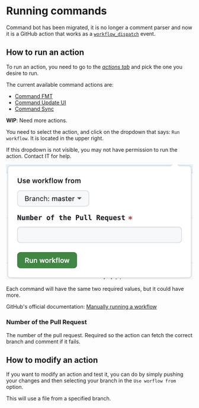 # Running commands

Command bot has been migrated, it is no longer a comment parser and now it is a GitHub action that works as a [`workflow_dispatch`](https://docs.github.com/en/actions/using-workflows/events-that-trigger-workflows#workflow_dispatch) event.

## How to run an action

To run an action, you need to go to the [_actions tab_](https://github.com/paritytech/polkadot-sdk/actions) and pick the one you desire to run.

The current available command actions are:

- [Command FMT](https://github.com/paritytech/polkadot-sdk/actions/workflows/command-fmt.yml)
- [Command Update UI](https://github.com/paritytech/polkadot-sdk/actions/workflows/command-update-ui.yml)
- [Command Sync](https://github.com/paritytech/polkadot-sdk/actions/workflows/command-sync.yml)

**WIP**: Need more actions.

You need to select the action, and click on the dropdown that says: `Run workflow`. It is located in the upper right.

If this dropdown is not visible, you may not have permission to run the action. Contact IT for help.

![command screenshot](command-screnshot.png)

Each command will have the same two required values, but it could have more.

GitHub's official documentation: [Manually running a workflow](https://docs.github.com/en/actions/using-workflows/manually-running-a-workflow)

### Number of the Pull Request

The number of the pull request. Required so the action can fetch the correct branch and comment if it fails.

## How to modify an action

If you want to modify an action and test it, you can do by simply pushing your changes and then selecting your branch in the `Use worflow from` option.

This will use a file from a specified branch.
